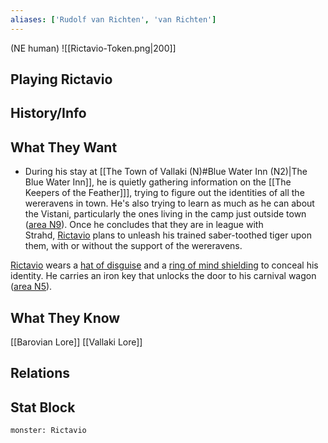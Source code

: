 ```yaml
---
aliases: ['Rudolf van Richten', 'van Richten']
---
```

(NE human)
![[Rictavio-Token.png|200]]
## Playing Rictavio

## History/Info

## What They Want
- During his stay at [[The Town of Vallaki (N)#Blue Water Inn (N2)|The Blue Water Inn]], he is quietly gathering information on the [[The Keepers of the Feather]]], trying to figure out the identities of all the wereravens in town. He's also trying to learn as much as he can about the Vistani, particularly the ones living in the camp just outside town ([area N9](http://longo.com.br/5e/adventure.html#cos,5,n9.%20vistani%20camp)). Once he concludes that they are in league with Strahd, [Rictavio](http://longo.com.br/5e/bestiary.html#rictavio_cos) plans to unleash his trained saber-toothed tiger upon them, with or without the support of the wereravens.

[Rictavio](http://longo.com.br/5e/bestiary.html#rictavio_cos) wears a [hat of disguise](http://longo.com.br/5e/items.html#hat%20of%20disguise_dmg) and a [ring of mind shielding](http://longo.com.br/5e/items.html#ring%20of%20mind%20shielding_dmg) to conceal his identity. He carries an iron key that unlocks the door to his carnival wagon ([area N5](http://longo.com.br/5e/adventure.html#cos,5,n5.%20arasek%20stockyard)).

## What They Know
[[Barovian Lore]]
[[Vallaki Lore]]

## Relations

## Stat Block

```statblock
monster: Rictavio
```

```dataviewjs
```
